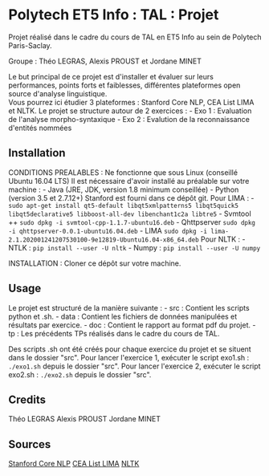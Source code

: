 # Polytech ET5 Info : TAL : Projet

Projet réalisé dans le cadre du cours de TAL en ET5 Info au sein de Polytech Paris-Saclay.

Groupe : Théo LEGRAS, Alexis PROUST et Jordane MINET

Le but principal de ce projet est d'installer et évaluer sur leurs performances, points forts et faiblesses, différentes plateformes open source d'analyse linguistique.<br/>
Vous pourrez ici étudier 3 plateformes : Stanford Core NLP, CEA List LIMA et NLTK.
Le projet se structure autour de 2 exercices :
	- Exo 1 : Evaluation de l'analyse morpho-syntaxique
	- Exo 2 : Evalution de la reconnaissance d'entités nommées

## Installation

CONDITIONS PREALABLES :
Ne fonctionne que sous Linux (conseillé Ubuntu 16.04 LTS)
Il est nécessaire d'avoir installé au préalable sur votre machine :
	- Java (JRE, JDK, version 1.8 minimum conseillée)
	- Python (version 3.5 et 2.7.12+)
Stanford est fourni dans ce dépôt git.
Pour LIMA : 
	- ```sudo apt-get install qt5-default libqt5xmlpatterns5 libqt5quick5 libqt5declarative5 libboost-all-dev libenchant1c2a libtre5```
	- Svmtool ++ ```sudo dpkg -i svmtool-cpp-1.1.7-ubuntu16.deb```
	- Qhttpserver ```sudo dpkg -i qhttpserver-0.0.1-ubuntu16.04.deb```
	- LIMA ```sudo dpkg -i lima-2.1.202001241207530100-9e12819-Ubuntu16.04-x86_64.deb```
Pour NLTK :
	- NTLK : ```pip install --user -U nltk```
	- Numpy : ```pip install --user -U numpy```

INSTALLATION :
Cloner ce dépôt sur votre machine.

## Usage

Le projet est structuré de la manière suivante :
	- src : Contient les scripts python et .sh.
	- data : Contient les fichiers de données manipulées et résultats par exercice.
	- doc : Contient le rapport au format pdf du projet.
	- tp : Les précédents TPs réalisés dans le cadre du cours de TAL.
	
Des scripts .sh ont été créés pour chaque exercice du projet et se situent dans le dossier "src".
Pour lancer l'exercice 1, exécuter le script exo1.sh : ```./exo1.sh``` depuis le dossier "src".
Pour lancer l'exercice 2, exécuter le script exo2.sh : ```./exo2.sh``` depuis le dossier "src".

## Credits

Théo LEGRAS
Alexis PROUST
Jordane MINET

## Sources

[Stanford Core NLP](https://nlp.stanford.edu/software/tagger.shtml)
[CEA List LIMA](https://github.com/aymara/lima)
[NLTK](https://www.nltk.org/)
